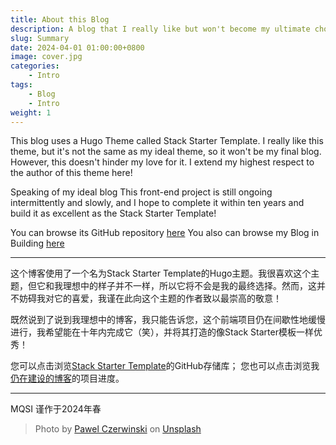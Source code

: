 ```yaml
---
title: About this Blog
description: A blog that I really like but won't become my ultimate choice.
slug: Summary
date: 2024-04-01 01:00:00+0800
image: cover.jpg
categories:
    - Intro
tags:
    - Blog
    - Intro
weight: 1
---
```


This blog uses a Hugo Theme called Stack Starter Template. I really like this theme, but it's not the same as my ideal theme, so it won't be my final blog. However, this doesn't hinder my love for it. I extend my highest respect to the author of this theme here!

Speaking of my ideal blog This front-end project is still ongoing intermittently and slowly, and I hope to complete it within ten years and build it as excellent as the Stack Starter Template!

You can browse its GitHub repository [here](https://github.com/CaiJimmy/hugo-theme-stack-starter)
You also can browse my Blog in Building [here](https://github.com/X-MQSI/)

****************

这个博客使用了一个名为Stack Starter Template的Hugo主题。我很喜欢这个主题，但它和我理想中的样子并不一样，所以它将不会是我的最终选择。然而，这并不妨碍我对它的喜爱，我谨在此向这个主题的作者致以最崇高的敬意！

既然说到了说到我理想中的博客，我只能告诉您，这个前端项目仍在间歇性地缓慢进行，我希望能在十年内完成它（笑），并将其打造的像Stack Starter模板一样优秀！

您可以点击浏览[Stack Starter Template](https://github.com/CaiJimmy/hugo-theme-stack-starter)的GitHub存储库；
您也可以点击浏览我[仍在建设的博客](https://github.com/X-MQSI/)的项目进度。

****************
MQSI
谨作于2024年春

> Photo by [Pawel Czerwinski](https://unsplash.com/@pawel_czerwinski) on [Unsplash](https://unsplash.com/)
